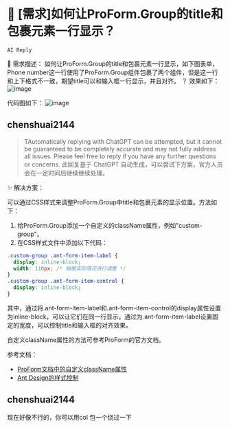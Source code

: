 # 👑 [需求]如何让ProForm.Group的title和包裹元素一行显示？

`AI Reply`

🥰 需求描述：
如何让ProForm.Group的title和包裹元素一行显示，如下图表单，Phone number这一行使用了ProForm.Group组件包裹了两个组件，但是这一行和上下格式不一致，期望title可以和输入框一行显示，并且对齐。
？
效果如下：
![image](https://user-images.githubusercontent.com/105040671/224942461-414e06be-65cc-4c20-a890-42080932ce39.png)

代码图如下：
![image](https://user-images.githubusercontent.com/105040671/224942920-6222358b-44eb-4c21-928e-0e208c99ca3c.png)

## chenshuai2144

> TAutomatically replying with ChatGPT can be attempted, but it cannot be guaranteed to be completely accurate and may not fully address all issues. Please feel free to reply if you have any further questions or concerns.
> 此回复基于 ChatGPT 自动生成，可以尝试下方案，官方人员会在一定时间后继续继续处理。

✨ 解决方案：

可以通过CSS样式来调整ProForm.Group中title和包裹元素的显示位置。方法如下：

1. 给ProForm.Group添加一个自定义的className属性，例如"custom-group"。
2. 在CSS样式文件中添加以下代码：

```css
.custom-group .ant-form-item-label {
  display: inline-block;
  width: 110px; /* 根据实际情况进行调整 */
}
.custom-group .ant-form-item-control {
  display: inline-block;
}
```

其中，通过将.ant-form-item-label和.ant-form-item-control的display属性设置为inline-block，可以让它们在同一行显示。通过为.ant-form-item-label设置固定的宽度，可以控制title和输入框的对齐效果。

自定义className属性的方法可参考ProForm的官方文档。

参考文档：

- [ProForm文档中的自定义className属性](https://procomponents.ant.design/components/table/#classnamedivider)
- [Ant Design的样式控制](https://ant.design/components/style-cn/)

## chenshuai2144

现在好像不行的，你可以用col 包一个绕过一下
